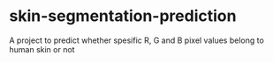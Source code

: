 # skin-segmentation-prediction
A project to predict whether spesific R, G and B pixel values belong to human skin or not
